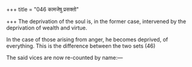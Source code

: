 +++
title = "046 कामजेषु प्रसक्तो"

+++
The deprivation of the soul is, in the former case, intervened by the
deprivation of wealth and virtue.

In the case of those arising from anger, he becomes deprived, of
everything. This is the difference between the two sets (46)

The said vices are now re-counted by name:—



